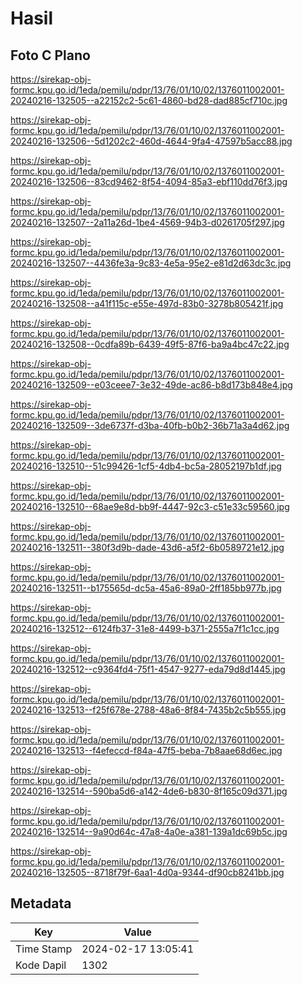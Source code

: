 # Hasil

## Foto C Plano

https://sirekap-obj-formc.kpu.go.id/1eda/pemilu/pdpr/13/76/01/10/02/1376011002001-20240216-132505--a22152c2-5c61-4860-bd28-dad885cf710c.jpg

https://sirekap-obj-formc.kpu.go.id/1eda/pemilu/pdpr/13/76/01/10/02/1376011002001-20240216-132506--5d1202c2-460d-4644-9fa4-47597b5acc88.jpg

https://sirekap-obj-formc.kpu.go.id/1eda/pemilu/pdpr/13/76/01/10/02/1376011002001-20240216-132506--83cd9462-8f54-4094-85a3-ebf110dd76f3.jpg

https://sirekap-obj-formc.kpu.go.id/1eda/pemilu/pdpr/13/76/01/10/02/1376011002001-20240216-132507--2a11a26d-1be4-4569-94b3-d0261705f297.jpg

https://sirekap-obj-formc.kpu.go.id/1eda/pemilu/pdpr/13/76/01/10/02/1376011002001-20240216-132507--4436fe3a-9c83-4e5a-95e2-e81d2d63dc3c.jpg

https://sirekap-obj-formc.kpu.go.id/1eda/pemilu/pdpr/13/76/01/10/02/1376011002001-20240216-132508--a41f115c-e55e-497d-83b0-3278b805421f.jpg

https://sirekap-obj-formc.kpu.go.id/1eda/pemilu/pdpr/13/76/01/10/02/1376011002001-20240216-132508--0cdfa89b-6439-49f5-87f6-ba9a4bc47c22.jpg

https://sirekap-obj-formc.kpu.go.id/1eda/pemilu/pdpr/13/76/01/10/02/1376011002001-20240216-132509--e03ceee7-3e32-49de-ac86-b8d173b848e4.jpg

https://sirekap-obj-formc.kpu.go.id/1eda/pemilu/pdpr/13/76/01/10/02/1376011002001-20240216-132509--3de6737f-d3ba-40fb-b0b2-36b71a3a4d62.jpg

https://sirekap-obj-formc.kpu.go.id/1eda/pemilu/pdpr/13/76/01/10/02/1376011002001-20240216-132510--51c99426-1cf5-4db4-bc5a-28052197b1df.jpg

https://sirekap-obj-formc.kpu.go.id/1eda/pemilu/pdpr/13/76/01/10/02/1376011002001-20240216-132510--68ae9e8d-bb9f-4447-92c3-c51e33c59560.jpg

https://sirekap-obj-formc.kpu.go.id/1eda/pemilu/pdpr/13/76/01/10/02/1376011002001-20240216-132511--380f3d9b-dade-43d6-a5f2-6b0589721e12.jpg

https://sirekap-obj-formc.kpu.go.id/1eda/pemilu/pdpr/13/76/01/10/02/1376011002001-20240216-132511--b175565d-dc5a-45a6-89a0-2ff185bb977b.jpg

https://sirekap-obj-formc.kpu.go.id/1eda/pemilu/pdpr/13/76/01/10/02/1376011002001-20240216-132512--6124fb37-31e8-4499-b371-2555a7f1c1cc.jpg

https://sirekap-obj-formc.kpu.go.id/1eda/pemilu/pdpr/13/76/01/10/02/1376011002001-20240216-132512--c9364fd4-75f1-4547-9277-eda79d8d1445.jpg

https://sirekap-obj-formc.kpu.go.id/1eda/pemilu/pdpr/13/76/01/10/02/1376011002001-20240216-132513--f25f678e-2788-48a6-8f84-7435b2c5b555.jpg

https://sirekap-obj-formc.kpu.go.id/1eda/pemilu/pdpr/13/76/01/10/02/1376011002001-20240216-132513--f4efeccd-f84a-47f5-beba-7b8aae68d6ec.jpg

https://sirekap-obj-formc.kpu.go.id/1eda/pemilu/pdpr/13/76/01/10/02/1376011002001-20240216-132514--590ba5d6-a142-4de6-b830-8f165c09d371.jpg

https://sirekap-obj-formc.kpu.go.id/1eda/pemilu/pdpr/13/76/01/10/02/1376011002001-20240216-132514--9a90d64c-47a8-4a0e-a381-139a1dc69b5c.jpg

https://sirekap-obj-formc.kpu.go.id/1eda/pemilu/pdpr/13/76/01/10/02/1376011002001-20240216-132505--8718f79f-6aa1-4d0a-9344-df90cb8241bb.jpg


## Metadata

| Key        | Value               |
| ---------- | ------------------- |
| Time Stamp | 2024-02-17 13:05:41 |
| Kode Dapil | 1302                |



